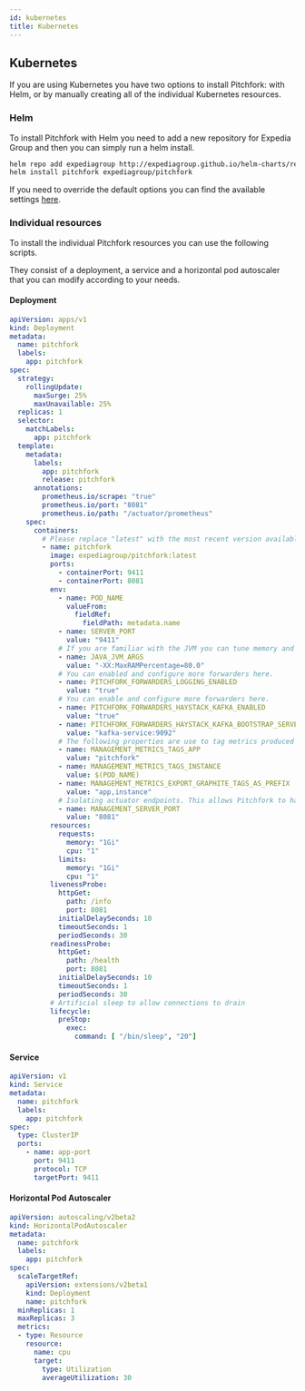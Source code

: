 ```yaml
---
id: kubernetes
title: Kubernetes
---
```


## Kubernetes

If you are using Kubernetes you have two options to install Pitchfork: with Helm, or by manually creating all of the individual Kubernetes resources.

### Helm

To install Pitchfork with Helm you need to add a new repository for Expedia Group and then you can simply run a helm install.

```bash
helm repo add expediagroup http://expediagroup.github.io/helm-charts/repo
helm install pitchfork expediagroup/pitchfork
```

If you need to override the default options you can find the available settings [here](https://github.com/ExpediaGroup/helm-charts/blob/master/charts/pitchfork/values.yaml).

### Individual resources

To install the individual Pitchfork resources you can use the following scripts.

They consist of a deployment, a service and a horizontal pod autoscaler that you can modify according to your needs.

#### Deployment

```yaml
apiVersion: apps/v1
kind: Deployment
metadata:
  name: pitchfork
  labels:
    app: pitchfork
spec:
  strategy:
    rollingUpdate:
      maxSurge: 25%
      maxUnavailable: 25%
  replicas: 1
  selector:
    matchLabels:
      app: pitchfork
  template:
    metadata:
      labels:
        app: pitchfork
        release: pitchfork
      annotations:
        prometheus.io/scrape: "true"
        prometheus.io/port: "8081"
        prometheus.io/path: "/actuator/prometheus"
    spec:
      containers:
        # Please replace "latest" with the most recent version available at https://hub.docker.com/r/expediagroup/pitchfork/tags
        - name: pitchfork
          image: expediagroup/pitchfork:latest
          ports:
            - containerPort: 9411
            - containerPort: 8081
          env:
            - name: POD_NAME
              valueFrom:
                fieldRef:
                  fieldPath: metadata.name
            - name: SERVER_PORT
              value: "9411"
            # If you are familiar with the JVM you can tune memory and settings here. If not, these should give you an overall decent experience.
            - name: JAVA_JVM_ARGS
              value: "-XX:MaxRAMPercentage=80.0"
            # You can enabled and configure more forwarders here.
            - name: PITCHFORK_FORWARDERS_LOGGING_ENABLED
              value: "true"
            # You can enable and configure more forwarders here.
            - name: PITCHFORK_FORWARDERS_HAYSTACK_KAFKA_ENABLED
              value: "true"
            - name: PITCHFORK_FORWARDERS_HAYSTACK_KAFKA_BOOTSTRAP_SERVERS
              value: "kafka-service:9092"
            # The following properties are use to tag metrics produced by Pitchfork with the app name and with the name of the pod.
            - name: MANAGEMENT_METRICS_TAGS_APP
              value: "pitchfork"
            - name: MANAGEMENT_METRICS_TAGS_INSTANCE
              value: $(POD_NAME)
            - name: MANAGEMENT_METRICS_EXPORT_GRAPHITE_TAGS_AS_PREFIX
              value: "app,instance"
            # Isolating actuator endpoints. This allows Pitchfork to handle healthchecks even when under extremely high load.
            - name: MANAGEMENT_SERVER_PORT
              value: "8081"
          resources:
            requests:
              memory: "1Gi"
              cpu: "1"
            limits:
              memory: "1Gi"
              cpu: "1"
          livenessProbe:
            httpGet:
              path: /info
              port: 8081
            initialDelaySeconds: 10
            timeoutSeconds: 1
            periodSeconds: 30
          readinessProbe:
            httpGet:
              path: /health
              port: 8081
            initialDelaySeconds: 10
            timeoutSeconds: 1
            periodSeconds: 30
          # Artificial sleep to allow connections to drain
          lifecycle:
            preStop:
              exec:
                command: [ "/bin/sleep", "20"]
```

#### Service

```yaml
apiVersion: v1
kind: Service
metadata:
  name: pitchfork
  labels:
    app: pitchfork
spec:
  type: ClusterIP
  ports:
    - name: app-port
      port: 9411
      protocol: TCP
      targetPort: 9411
```

#### Horizontal Pod Autoscaler

```yaml
apiVersion: autoscaling/v2beta2
kind: HorizontalPodAutoscaler
metadata:
  name: pitchfork
  labels:
    app: pitchfork
spec:
  scaleTargetRef:
    apiVersion: extensions/v2beta1
    kind: Deployment
    name: pitchfork
  minReplicas: 1
  maxReplicas: 3
  metrics:
  - type: Resource
    resource:
      name: cpu
      target:
        type: Utilization
        averageUtilization: 30
```
